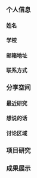 ### 个人信息
#### 姓名
#### 学校
#### 邮箱地址
#### 联系方式

### 分享空间
#### 最近研究
#### 想说的话
#### 讨论区域

### 项目研究

### 成果展示
